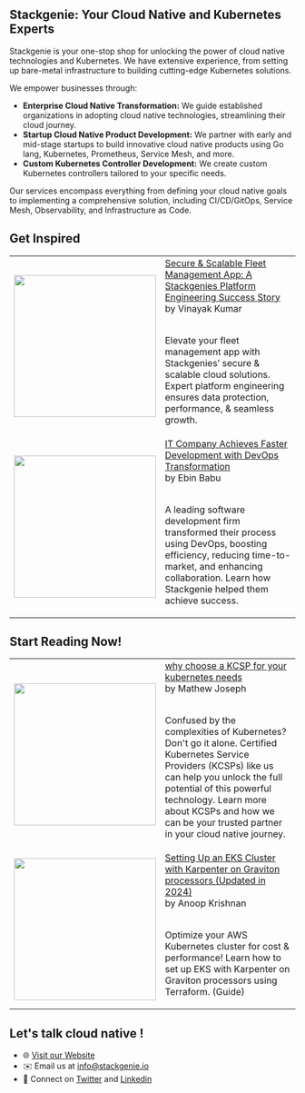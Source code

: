 ## Stackgenie: Your Cloud Native and Kubernetes Experts

Stackgenie is your one-stop shop for unlocking the power of cloud native technologies and Kubernetes. We have extensive experience, from setting up bare-metal infrastructure to building cutting-edge Kubernetes solutions. 

We empower businesses through:

* **Enterprise Cloud Native Transformation:** We guide established organizations in adopting cloud native technologies, streamlining their cloud journey.
* **Startup Cloud Native Product Development:** We partner with early and mid-stage startups to build innovative cloud native products using Go lang, Kubernetes, Prometheus, Service Mesh, and more.
* **Custom Kubernetes Controller Development:** We create custom Kubernetes controllers tailored to your specific needs.

Our services encompass everything from defining your cloud native goals to implementing a comprehensive solution, including CI/CD/GitOps, Service Mesh, Observability, and Infrastructure as Code.

## Get Inspired
<table>

<!-- BLOG-POST-LIST:START --><tr>
  <td>
    <a href="https://www.stackgenie.io/secure-scalable-fleet-management-app/">
      <img width="250px" src="https://cdn-ehkfjjj.nitrocdn.com/TPzLnPriZkoNuIzbgtwoLEMXmVTszfpW/assets/images/optimized/rev-c5294cb/www.stackgenie.io/wp-content/uploads/2024/01/Case-Study_Fleet.svg">
    </a>
  </td>
  <td>
    <a href="https://www.stackgenie.io/secure-scalable-fleet-management-app/">Secure & Scalable Fleet Management App: A Stackgenies Platform Engineering Success Story </a> <br/>
    by Vinayak Kumar
    <br/>
    <br/>
    <p> Elevate your fleet management app with Stackgenies’ secure & scalable cloud solutions. Expert platform engineering ensures data protection, performance, & seamless growth. </p>
  </td>
</tr>

<tr>
  <td>
    <a href="https://www.stackgenie.io/go-faster-go-devops/">
    <img width="250px" src="https://cdn-ehkfjjj.nitrocdn.com/TPzLnPriZkoNuIzbgtwoLEMXmVTszfpW/assets/images/optimized/rev-c5294cb/www.stackgenie.io/wp-content/uploads/2020/02/Case-Study_CRM.svg"> 
    </a>
  </td>
  <td>
    <a href="https://www.stackgenie.io/go-faster-go-devops/">IT Company Achieves Faster Development with DevOps Transformation </a> <br/>
    by Ebin Babu
    <br/>
    <br/>
    <p>A leading software development firm transformed their process using DevOps, boosting efficiency, reducing time-to-market, and enhancing collaboration. Learn how Stackgenie helped them achieve success. </p>
  </td>
</tr>

<!-- BLOG-POST-LIST:END -->

</table>

## Start Reading Now!
<table>

<!-- BLOG-POST-LIST:START --><tr>
  <td>
    <a href="https://www.stackgenie.io/why-choose-a-kcsp-for-your-kubernetes-needs/">
      <img width="250px" src="https://cdn-ehkfjjj.nitrocdn.com/TPzLnPriZkoNuIzbgtwoLEMXmVTszfpW/assets/images/optimized/rev-c5294cb/www.stackgenie.io/wp-content/uploads/2024/02/Why-Choose-a-KCSP-copy.jpg">
    </a>
  </td>
  <td>
    <a href="https://www.stackgenie.io/why-choose-a-kcsp-for-your-kubernetes-needs/">why choose a KCSP for your kubernetes needs</a> <br/>
    by Mathew Joseph
    <br/>
    <br/>
    <p> Confused by the complexities of Kubernetes? Don't go it alone. Certified Kubernetes Service Providers (KCSPs) like us can help you unlock the full potential of this powerful technology. Learn more about KCSPs and how we can be your trusted partner in your cloud native journey.</p>
  </td>
</tr>

<tr>
  <td>
    <a href="https://www.stackgenie.io/setting-up-an-eks-cluster-with-karpenter-on-graviton-processors/">
    <img width="250px" src="https://cdn-ehkfjjj.nitrocdn.com/TPzLnPriZkoNuIzbgtwoLEMXmVTszfpW/assets/images/optimized/rev-c5294cb/www.stackgenie.io/wp-content/uploads/2024/02/eks-karpenter-copy.jpg"> 
    </a>
  </td>
  <td>
    <a href="https://www.stackgenie.io/setting-up-an-eks-cluster-with-karpenter-on-graviton-processors/">Setting Up an EKS Cluster with Karpenter on Graviton processors &lpar;Updated in 2024&rpar;</a> <br/>
    by Anoop Krishnan
    <br/>
    <br/>
    <p>Optimize your AWS Kubernetes cluster for cost & performance! Learn how to set up EKS with Karpenter on Graviton processors using Terraform. (Guide) </p>
  </td>
</tr>

<!-- BLOG-POST-LIST:END -->

</table>

## Let's talk cloud native !

- 🌐 [Visit our Website](https://www.stackgenie.io)
- ✉️ Email us at info@stackgenie.io
- 📱 Connect on [Twitter](https://twitter.com/stackgenie_io) and [Linkedin](https://www.linkedin.com/company/stackgenie/)